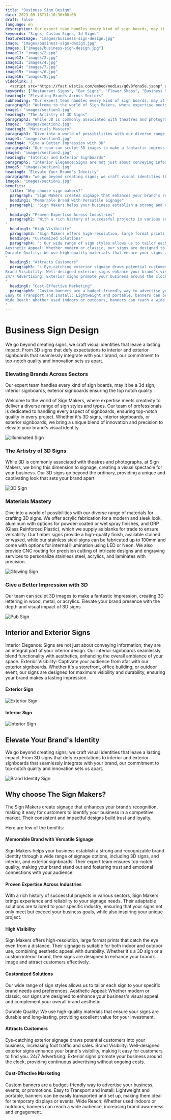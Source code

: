 ```yaml
---
title: "Business Sign Design"
date: 2023-09-18T11:10:36+08:00
draft: false
language: en
description: Our expert team handles every kind of sign boards, may it be a 3d sign, interior signboards, exterior signboards ensuring the top notch quality
keywords: "Signs, Custom Signs, 3d Signs"
featuredImage: "images/business-sign-design.jpg"
image: "images/business-sign-design.jpg"
images: ["images/business-sign-design.jpg"]
image11: "images/2.jpg"
image12: "images/2.jpg"
image13: "images/4.jpg"
image14: "images/7.jpg"
image15: "images/6.jpg"
image16: "images/8.jpg"
videolink: |
  <script src="https://fast.wistia.com/embed/medias/q6v8fona5e.jsonp" async></script><script src="https://fast.wistia.com/assets/external/E-v1.js" async></script><div class="wistia_responsive_padding" style="padding:56.25% 0 0 0;position:relative;"><div class="wistia_responsive_wrapper" style="height:100%;left:0;position:absolute;top:0;width:100%;"><div class="wistia_embed wistia_async_q6v8fona5e seo=true videoFoam=true" style="height:100%;position:relative;width:100%"><div class="wistia_swatch" style="height:100%;left:0;opacity:0;overflow:hidden;position:absolute;top:0;transition:opacity 200ms;width:100%;"><img src="https://fast.wistia.com/embed/medias/q6v8fona5e/swatch" style="filter:blur(5px);height:100%;object-fit:contain;width:100%;" alt="" aria-hidden="true" onload="this.parentNode.style.opacity=1;" /></div></div></div></div>
keywords: ["Restaurant Signs", "Bar Signs", "Flower Shops", "Business Signs"]
heading1: "Elevating Brands Across Sectors"
subheading: "Our expert team handles every kind of sign boards, may it be a 3d sign, interior signboards, exterior signboards ensuring the top notch quality"
paragraph1: "Welcome to the world of Sign Makers, where expertise meets creativity to deliver a diverse range of sign styles and types. Our team of professionals is dedicated to handling every aspect of signboards, ensuring top-notch quality in every project. Whether it's 3D signs, interior signboards, or exterior signboards, we bring a unique blend of innovation and precision to elevate your brand's visual identity."
image1: "images/section1.jpg"
heading2: "The Artistry of 3D Signs"
paragraph2: "While 3D is commonly associated with theatres and photographs, at Sign Makers, we bring this dimension to signage, creating a visual spectacle for your business. Our 3D signs go beyond the ordinary, providing a unique and captivating look that sets your brand apart."
image2: "images/section2.jpg"
heading3: "Materials Mastery"
paragraph3: "Dive into a world of possibilities with our diverse range of materials for crafting 3D signs. We offer acrylic fabrication for a modern and sleek look, aluminum with options for powder-coated or wet spray finishes, and GRP (Glass Reinforced Plastic), which we supply as blanks for trade to ensure versatility. Our timber signs provide a high-quality finish, available stained or waxed, while our stainless steel signs can be fabricated up to 100mm and come with options for internal illumination using LED or Neon. We also provide CNC routing for precision cutting of intricate designs and engraving services to personalize stainless steel, acrylics, and laminates with precision."
image3: "images/section3.jpg"
heading4: "Give a Better Impression with 3D"
paragraph4: "Our team can sculpt 3D images to make a fantastic impression, creating 3D lettering in wood, metal, or acrylics. Elevate your brand presence with the depth and visual impact of 3D signs."
image4: "images/section2.jpg"
heading5: "Interior and Exterior Signboards"
paragraph5: "Interior Elegance:Signs are not just about conveying information; they are an integral part of your interior design. Our interior signboards seamlessly blend functionality with aesthetics, enhancing the overall ambiance of your space. Exterior Visibility: Captivate your audience from afar with our exterior signboards. Whether it's a storefront, office building, or outdoor event, our signs are designed for maximum visibility and durability, ensuring your brand makes a lasting impression."
image5: "images/section1.jpg"
heading6: "Elevate Your Brand's Identity"
paragraph6: "we go beyond creating signs; we craft visual identities that leave a lasting impact. From 3D signs that defy expectations to interior and exterior signboards that seamlessly integrate with your brand, our commitment to top-notch quality and innovation sets us apart."
image6: "images/section1.jpg"
benefits:
  title: "Why choose sign makers?"
  paragraph: "Sign Makers creates signage that enhances your brand’s recognition, making it easy for customers to identify your business in a competitive market. Their consistent and impactful designs build trust and loyalty. Here are few of the benifits:"
  heading1: "Memorable Brand with Versatile Signage"
  paragraph1: "Sign Makers helps your business establish a strong and recognizable brand identity through a wide range of signage options, including 3D signs, and interior, and exterior signboards. Their expert team ensures top-notch quality, making your brand stand out and fostering trust and emotional connections with your audience.
"
  heading2: "Proven Expertise Across Industries"
  paragraph2: "With a rich history of successful projects in various sectors, Sign Makers brings experience and reliability to your signage needs. Their adaptable solutions are tailored to your specific industry, ensuring that your signs not only meet but exceed your business goals, while also inspiring your unique project.
"
  heading3: "High Visibility"
  paragraph3: "Sign Makers offers high-resolution, large format prints that catch the eye even from a distance. Their signage is suitable for both indoor and outdoor use, combining aesthetic appeal with durability. Whether it's a 3D sign or a custom interior board, their signs are designed to enhance your brand’s image and attract customers effectively."
  heading4: "Customized Solutions"
  paragraph4: ": Our wide range of sign styles allows us to tailor each sign to your specific brand needs and preferences.
Aesthetic Appeal: Whether modern or classic, our signs are designed to enhance your business's visual appeal and complement your overall brand aesthetic.
Durable Quality: We use high-quality materials that ensure your signs are durable and long-lasting, providing excellent value for your investment.
"
  heading5: "Attracts Customers"
  paragraph5: ": Eye-catching exterior signage draws potential customers into your business, increasing foot traffic and sales.
Brand Visibility: Well-designed exterior signs enhance your brand's visibility, making it easy for customers to find you.
24/7 Advertising: Exterior signs promote your business around the clock, providing continuous advertising without ongoing costs.
"
  heading6: "Cost-Effective Marketing"
  paragraph6: "Custom banners are a budget-friendly way to advertise your business, events, or promotions.
Easy to Transport and Install: Lightweight and portable, banners can be easily transported and set up, making them ideal for temporary displays or events.
Wide Reach: Whether used indoors or outdoors, banners can reach a wide audience, increasing brand awareness and engagement.
"
---
```


# Business Sign Design

We go beyond creating signs, we craft visual identities that leave a lasting impact. From 3D signs that defy expectations to interior and exterior signboards that seamlessly integrate with your brand, our commitment to top-notch quality and innovation sets us apart.


### Elevating Brands Across Sectors

Our expert team handles every kind of sign boards, may it be a 3d sign, interior signboards, exterior signboards ensuring the top notch quality

Welcome to the world of Sign Makers, where expertise meets creativity to deliver a diverse range of sign styles and types. Our team of professionals is dedicated to handling every aspect of signboards, ensuring top-notch quality in every project. Whether it's 3D signs, interior signboards, or exterior signboards, we bring a unique blend of innovation and precision to elevate your brand's visual identity.

![Illuminated Sign](images/illuminated-sign.jpg "Illuminated Sign")

### The Artistry of 3D Signs

While 3D is commonly associated with theatres and photographs, at Sign Makers, we bring this dimension to signage, creating a visual spectacle for your business. Our 3D signs go beyond the ordinary, providing a unique and captivating look that sets your brand apart

![3D Sign](images/3d-sign.jpg "3D Sign")


### Materials Mastery

Dive into a world of possibilities with our diverse range of materials for crafting 3D signs. We offer acrylic fabrication for a modern and sleek look, aluminum with options for powder-coated or wet spray finishes, and GRP (Glass Reinforced Plastic), which we supply as blanks for trade to ensure versatility. Our timber signs provide a high-quality finish, available stained or waxed, while our stainless steel signs can be fabricated up to 100mm and come with options for internal illumination using LED or Neon. We also provide CNC routing for precision cutting of intricate designs and engraving services to personalize stainless steel, acrylics, and laminates with precision.

![Glowing Sign](images/glowing-sign.jpg "Glowing Sign")


### Give a Better Impression with 3D

Our team can sculpt 3D images to make a fantastic impression, creating 3D lettering in wood, metal, or acrylics. Elevate your brand presence with the depth and visual impact of 3D signs.

![Pub Sign](images/pub-sign.jpg "Pub Sign")


## Interior and Exterior Signs

Interior Elegance: Signs are not just about conveying information; they are an integral part of your interior design. Our interior signboards seamlessly blend functionality with aesthetics, enhancing the overall ambiance of your space. Exterior Visibility: Captivate your audience from afar with our exterior signboards. Whether it's a storefront, office building, or outdoor event, our signs are designed for maximum visibility and durability, ensuring your brand makes a lasting impression.

#### Exterior Sign

![Exterior Sign](images/exterior-sign.jpg "Exterior Sign")

#### Interior Sign

![Interior Sign](images/interior-sign.jpg "Interior Sign")


## Elevate Your Brand's Identity

We go beyond creating signs; we craft visual identities that leave a lasting impact. From 3D signs that defy expectations to interior and exterior signboards that seamlessly integrate with your brand, our commitment to top-notch quality and innovation sets us apart.

![Brand Identity Sign](images/brand-identity-sign.jpg "Brand Identity Sign")


## Why choose The Sign Makers?

The Sign Makers create signage that enhances your brand’s recognition, making it easy for customers to identify your business in a competitive market. Their consistent and impactful designs build trust and loyalty. 

Here are few of the benifits:

#### Memorable Brand with Versatile Signage
  
Sign Makers helps your business establish a strong and recognizable brand identity through a wide range of signage options, including 3D signs, and interior, and exterior signboards. Their expert team ensures top-notch quality, making your brand stand out and fostering trust and emotional connections with your audience.

#### Proven Expertise Across Industries

With a rich history of successful projects in various sectors, Sign Makers brings experience and reliability to your signage needs. Their adaptable solutions are tailored to your specific industry, ensuring that your signs not only meet but exceed your business goals, while also inspiring your unique project.

#### High Visibility

Sign Makers offers high-resolution, large format prints that catch the eye even from a distance. Their signage is suitable for both indoor and outdoor use, combining aesthetic appeal with durability. Whether it's a 3D sign or a custom interior board, their signs are designed to enhance your brand’s image and attract customers effectively.

#### Customized Solutions

Our wide range of sign styles allows us to tailor each sign to your specific brand needs and preferences.
Aesthetic Appeal: Whether modern or classic, our signs are designed to enhance your business's visual appeal and complement your overall brand aesthetic.

Durable Quality: We use high-quality materials that ensure your signs are durable and long-lasting, providing excellent value for your investment.

#### Attracts Customers

Eye-catching exterior signage draws potential customers into your business, increasing foot traffic and sales.
Brand Visibility: Well-designed exterior signs enhance your brand's visibility, making it easy for customers to find you.
24/7 Advertising: Exterior signs promote your business around the clock, providing continuous advertising without ongoing costs.

#### Cost-Effective Marketing

Custom banners are a budget-friendly way to advertise your business, events, or promotions.
Easy to Transport and Install: Lightweight and portable, banners can be easily transported and set up, making them ideal for temporary displays or events.
Wide Reach: Whether used indoors or outdoors, banners can reach a wide audience, increasing brand awareness and engagement.
